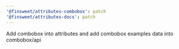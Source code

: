 ```yaml
---
'@finsweet/attributes-combobox': patch
'@finsweet/attributes-docs': patch
---
```


Add combobox into attributes and add combobox examples data into combobox/api
